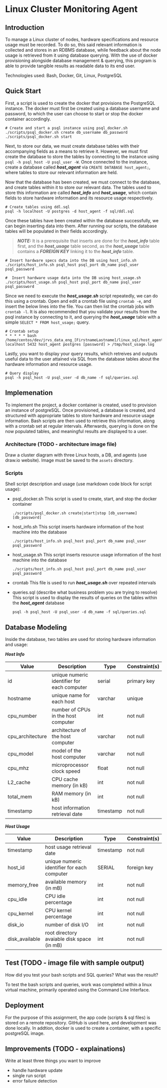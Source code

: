 # Linux Cluster Monitoring Agent

## Introduction

To manage a Linux cluster of nodes, hardware specifications and resource usage must be recorded. To do so, this said relevant information is collected and stores in an RDBMS database, while feedback about the node usage is retrieved from it using database querying. With the use of docker provisioning alongside database management & querying, this program is able to provide tangible results as readable data to its end user.

Technologies used: Bash, Docker, Git, Linux, PostgreSQL

## Quick Start
 First, a script is used to create the docker that provisions the PostgreSQL instance. The docker must first be created using a database username and password, to which the user can choose to start or stop the docker container accordingly.
```
# Create and start a psql instance using psql_docker.sh
./scripts/psql_docker.sh create db_username db_password
./scripts/psql_docker.sh start
```

Next, to store our data, we must create database tables with their accompanying fields as a means to retrieve it. However, we must first create the database to store the tables by connecting to the instance using `psql -h psql_host -U psql_user -W`. Once connected to the instance, create a database called ***host_agent*** via `CREATE DATABASE host_agent;`, where tables to store our relevant information are held.

Now that the database has been created, we must connect to the database, and create tables within it to store our relevant data. The tables used to store this information are called ***host_info*** and ***host_usage***, which contain fields to store hardware information and its resource usage respectively.
```
# Create tables using ddl.sql
psql -h localhost -U postgres -d host_agent -f sql/ddl.sql
```

Once these tables have been created within the database successfully, we can begin inserting data into them. After running our scripts, the database tables will be populated in their fields accordingly.
> **_NOTE:_** It is a prerequisite that inserts are done for the ***host_info*** table first, and the ***host_usage*** table second, as the ***host_usage*** table contains a ***FOREIGN KEY*** linking it to the ***host_info*** table.

```
# Insert hardware specs data into the DB using host_info.sh
./scripts/host_info.sh psql_host psql_port db_name psql_user psql_password

#  Insert hardware usage data into the DB using host_usage.sh
./scripts/host_usage.sh psql_host psql_port db_name psql_user psql_password
```

Since we need to execute the ***host_usage.sh*** script repeatedly, we can do this using a crontab. Open and edit a crontab file using `crontab -e`, and insert the below lines into the file. You can then list the crontab jobs with  `crontab -l`. It is also recommended that you validate your results from the psql instance by connecting to it, and querying the ***host_usage*** table with a simple  `SELECT * FROM host_usage;` query.
```
# Crontab setup
* * * * * bash /home/centos/dev/jrvs_data_eng_[FirstnameLastname]/linux_sql/host_agent/scripts/host_usage.sh localhost 5432 host_agent postgres [password] > /tmp/host_usage.log
```

Lastly, you want to display your query results, which retreives and outputs useful data to the user attained via SQL from the database tables about the hardware information and resource usage.
```
# Query display
psql -h psql_host -U psql_user -d db_name -f sql/queries.sql
```

## Implemenation
To implement the project, a docker container is created, used to provision an instance of postgreSQL. Once provisioned, a database is created, and structured with appropriate tables to store hardware and resource usage information. Bash scripts are then used to retrieve this information, along with a crontab set at regular intervals. Afterwards, querying is done on the now populated tables, and meaningful results are displayed to a user.

### Architecture (TODO - architecture image file)
Draw a cluster diagram with three Linux hosts, a DB, and agents (use draw.io website). Image must be saved to the `assets` directory.

### Scripts
Shell script description and usage (use markdown code block for script usage):

- psql_docker.sh
   This script is used to create, start, and stop the docker container
    ```
    ./scripts/psql_docker.sh create|start|stop [db_username] [db_password]
    ```
- host_info.sh
    This script inserts hardware information of the host machine into the database
    ```
    ./scripts/host_info.sh psql_host psql_port db_name psql_user psql_password
    ```
- host_usage.sh
    This script inserts resource usage information of the host machine into the database
    ```
    ./scripts/host_info.sh psql_host psql_port db_name psql_user psql_password
    ```
- crontab
  This file is used to run ***host_usage.sh*** over repeated intervals

- queries.sql (describe what business problem you are trying to resolve)
    This script is used to display the results of queries on the tables within the ***host_agent*** database
    ```
    psql -h psql_host -U psql_user -d db_name -f sql/queries.sql
    ```
## Database Modeling
Inside the database, two tables are used for storing hardware information and usage:

***Host Info***

| Value       | Description |  Type       | Constraint(s) |
| ----------- | ----------- | ----------- | ------------- |
| id | unique numeric identifier for each computer |  serial | primary key|
| hostname  | unique name for each host       | varchar | unique |
| cpu_number | number of CPUs in the host computer | int | not null |
| cpu_architecture | architecture of the host computer | varchar | not null |
| cpu_model | model of the host computer | varchar | not null |
| cpu_mhz | microprocessor clock speed | float | not null |
| L2_cache | CPU cache memory (in kB) | int | not null |
| total_mem | RAM memory (in kB) | int | not null |
| timestamp | host information retrieval date | timestamp | not null |

***Host Usage***

| Value       | Description |  Type       | Constraint(s) |
| ----------- | ----------- | ----------- | ------------- |
| timestamp | host usage retrieval date | timestamp | not null |
| host_id | unique numeric identifier for each computer | SERIAL | foreign key |
| memory_free | available memory (in mB) | int | not null |
| cpu_idle | CPU idle percentage | int | not null |
| cpu_kernel | CPU kernel percentage | int | not null |
| disk_io | number of disk I/O | int | not null |
| disk_available | root directory avaiable disk space (in mB) | int | not null |

## Test (TODO - image file with sample output)
How did you test your bash scripts and SQL queries? What was the result?

To test the bash scripts and queries, work was completed within a linux virtual machine, primarily operated using the Command Line Interface. 

## Deployment
For the purpose of this assignment, the app code (scripts & sql files) is stored on a remote repository. GitHub is used here, and development was done locally. In addtion, docker is used to create a container, with a specific postgreSQL image.

## Improvements (TODO - explainations)
Write at least three things you want to improve 
- handle hardware update 
- single run script
- error failure detection
